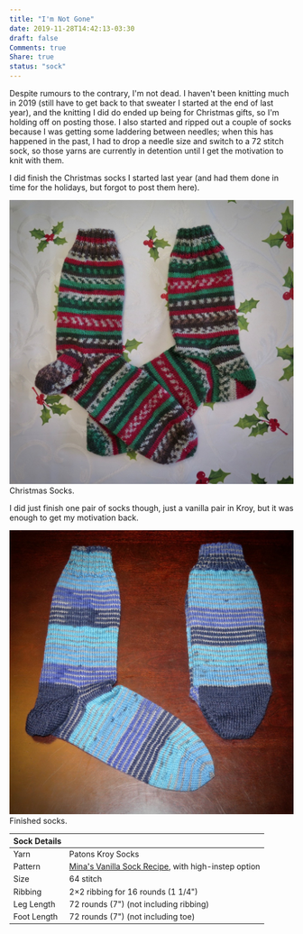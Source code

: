 ```yaml
---
title: "I'm Not Gone"
date: 2019-11-28T14:42:13-03:30
draft: false
Comments: true
Share: true
status: "sock"
---
```


Despite rumours to the contrary, I'm not dead. I haven't been knitting much in 2019 (still have to get back to that sweater I started at the end of last year), and the knitting I did do ended up being for Christmas gifts, so I'm holding off on posting those. I also started and ripped out a couple of socks because I was getting some laddering between needles; when this has happened in the past, I had to drop a needle size and switch to a 72 stitch sock, so those yarns are currently in detention until I get the motivation to knit with them.

I did finish the Christmas socks I started last year (and had them done in time for the holidays, but forgot to post them here).

![Christmas Socks](/post/im_not_gone/IMG_2437.jpg) Christmas Socks.

I did just finish one pair of socks though, just a vanilla pair in Kroy, but it was enough to get my motivation back.

![Photo](/post/im_not_gone/IMG_2521.jpg) Finished socks.

| Sock Details |                                                                                                                           |
|--------------|---------------------------------------------------------------------------------------------------------------------------|
| Yarn         | Patons Kroy Socks                                                                                                         |
| Pattern      | [Mina's Vanilla Sock Recipe](https://www.ravelry.com/patterns/library/minas-vanilla-sock-recipe), with high-instep option |
| Size         | 64 stitch                                                                                                                 |
| Ribbing      | 2×2 ribbing for 16 rounds (1 1/4")                                                                                        |
| Leg Length   | 72 rounds (7") (not including ribbing)                                                                                    |
| Foot Length  | 72 rounds (7") (not including toe)                                                                                        |
